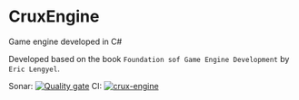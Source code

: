 # CruxEngine
Game engine developed in C#

Developed based on the book `Foundation sof Game Engine Development` by `Eric Lengyel`.

Sonar: [![Quality gate](https://sonarcloud.io/api/project_badges/quality_gate?project=EnsyInc_CruxEngine)](https://sonarcloud.io/summary/new_code?id=EnsyInc_CruxEngine)
CI: [![crux-engine](https://github.com/EnsyInc/CruxEngine/actions/workflows/crux-engine-workflow.yml/badge.svg)](https://github.com/EnsyInc/CruxEngine/actions/workflows/crux-engine-workflow.yml)
